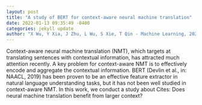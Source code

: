 ```yaml
--- 
layout: post 
title: "A study of BERT for context-aware neural machine translation" 
date: 2022-01-13 09:35:49 -0400 
categories: jekyll update 
author: "X Wu, Y Xia, J Zhu, L Wu, S Xie, T Qin - Machine Learning, 2022" 
--- 
```

Context-aware neural machine translation (NMT), which targets at translating sentences with contextual information, has attracted much attention recently. A key problem for context-aware NMT is to effectively encode and aggregate the contextual information. BERT (Devlin et al., in: NAACL, 2019) has been proven to be an effective feature extractor in natural language understanding tasks, but it has not been well studied in context-aware NMT. In this work, we conduct a study about Cites: Does neural machine translation benefit from larger context?